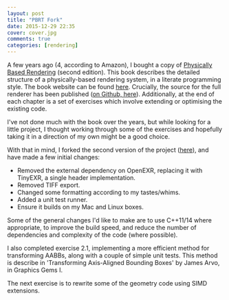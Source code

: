 ```yaml
---
layout: post
title: "PBRT Fork"
date: 2015-12-29 22:35
cover: cover.jpg
comments: true
categories: [rendering]
---
```

A few years ago (4, according to Amazon), I bought a copy of [Physically Based Rendering](http://www.amazon.co.uk/Physically-Based-Rendering-Matt-Pharr/dp/0123750792) (second edition).  This book describes the detailed structure of a physically-based rendering system, in a literate programming style.  The book website can be found [here](http://pbrt.org/).  Crucially, the source for the full renderer has been published ([on Github, here](https://github.com/mmp/pbrt-v2)).  Additionally, at the end of each chapter is a set of exercises which involve extending or optimising the existing code.

I've not done much with the book over the years, but while looking for a little project, I thought working through some of the exercises and hopefully taking it in a direction of my own might be a good choice.

With that in mind, I forked the second version of the project ([here](https://github.com/gmacd/pbrt-v2)), and have made a few initial changes:

* Removed the external dependency on OpenEXR, replacing it with TinyEXR, a single header implementation.
* Removed TIFF export.
* Changed some formatting according to my tastes/whims.
* Added a unit test runner.
* Ensure it builds on my Mac and Linux boxes.

Some of the general changes I'd like to make are to use C++11/14 where appropriate, to improve the build speed, and reduce the number of dependencies and complexity of the code (where possible).

I also completed exercise 2.1, implementing a more efficient method for transforming AABBs, along with a couple of simple unit tests.  This method is describe in 'Transforming Axis-Aligned Bounding Boxes' by James Arvo, in Graphics Gems I.

The next exercise is to rewrite some of the geometry code using SIMD extensions.
